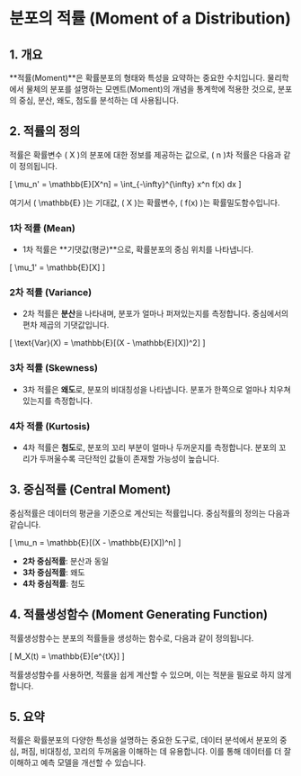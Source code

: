 # 분포의 적률 (Moment of a Distribution)

## 1. 개요
**적률(Moment)**은 확률분포의 형태와 특성을 요약하는 중요한 수치입니다. 물리학에서 물체의 분포를 설명하는 모멘트(Moment)의 개념을 통계학에 적용한 것으로, 분포의 중심, 분산, 왜도, 첨도를 분석하는 데 사용됩니다.

## 2. 적률의 정의
적률은 확률변수 \( X \)의 분포에 대한 정보를 제공하는 값으로, \( n \)차 적률은 다음과 같이 정의됩니다.

\[
\mu_n' = \mathbb{E}[X^n] = \int_{-\infty}^{\infty} x^n f(x) dx
\]

여기서 \( \mathbb{E} \)는 기대값, \( X \)는 확률변수, \( f(x) \)는 확률밀도함수입니다.

### 1차 적률 (Mean)
- 1차 적률은 **기댓값(평균)**으로, 확률분포의 중심 위치를 나타냅니다.

\[
\mu_1' = \mathbb{E}[X]
\]

### 2차 적률 (Variance)
- 2차 적률은 **분산**을 나타내며, 분포가 얼마나 퍼져있는지를 측정합니다. 중심에서의 편차 제곱의 기댓값입니다.

\[
\text{Var}(X) = \mathbb{E}[(X - \mathbb{E}[X])^2]
\]

### 3차 적률 (Skewness)
- 3차 적률은 **왜도**로, 분포의 비대칭성을 나타냅니다. 분포가 한쪽으로 얼마나 치우쳐 있는지를 측정합니다.

### 4차 적률 (Kurtosis)
- 4차 적률은 **첨도**로, 분포의 꼬리 부분이 얼마나 두꺼운지를 측정합니다. 분포의 꼬리가 두꺼울수록 극단적인 값들이 존재할 가능성이 높습니다.

## 3. 중심적률 (Central Moment)
중심적률은 데이터의 평균을 기준으로 계산되는 적률입니다. 중심적률의 정의는 다음과 같습니다.

\[
\mu_n = \mathbb{E}[(X - \mathbb{E}[X])^n]
\]

- **2차 중심적률**: 분산과 동일
- **3차 중심적률**: 왜도
- **4차 중심적률**: 첨도

## 4. 적률생성함수 (Moment Generating Function)
적률생성함수는 분포의 적률들을 생성하는 함수로, 다음과 같이 정의됩니다.

\[
M_X(t) = \mathbb{E}[e^{tX}]
\]

적률생성함수를 사용하면, 적률을 쉽게 계산할 수 있으며, 이는 적분을 필요로 하지 않게 합니다. 

## 5. 요약
적률은 확률분포의 다양한 특성을 설명하는 중요한 도구로, 데이터 분석에서 분포의 중심, 퍼짐, 비대칭성, 꼬리의 두꺼움을 이해하는 데 유용합니다. 이를 통해 데이터를 더 잘 이해하고 예측 모델을 개선할 수 있습니다.

